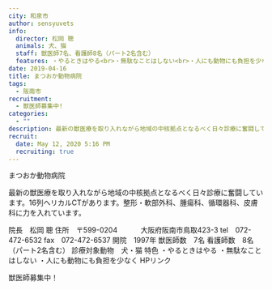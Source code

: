```yaml
---
city: 和泉市
author: sensyuvets
info:
  director: 松岡 聰
  animals: 犬、猫
  staff: 獣医師7名、看護師8名（パート2名含む）
  features: ・やるときはやる<br>・無駄なことはしない<br>・人にも動物にも負担を少なく
date: 2019-04-16
title: まつおか動物病院
tags:
  - 阪南市
recruitment:
  - 獣医師募集中!
categories:
  - ""
description: 最新の獣医療を取り入れながら地域の中核拠点となるべく日々診療に奮闘しています。16列ヘリカルCTがあります。整形・軟部外科、腫瘍科、循環器科、皮膚科に力を入れています。
recruit:
  date: May 12, 2020 5:16 PM
  recruiting: true
---
```


まつおか動物病院

最新の獣医療を取り入れながら地域の中核拠点となるべく日々診療に奮闘しています。16列ヘリカルCTがあります。整形・軟部外科、腫瘍科、循環器科、皮膚科に力を入れています。

院長　松岡 聰
住所　〒599-0204
　　　大阪府阪南市鳥取423-3
tel　072-472-6532
fax　072-472-6537
開院　1997年
獣医師数　7名
看護師数　8名（パート2名含む）
診療対象動物　犬・猫
特色
・やるときはやる
・無駄なことはしない
・人にも動物にも負担を少なく
HPリンク

獣医師募集中！